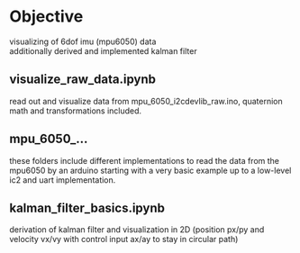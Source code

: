 # Objective
visualizing of 6dof imu (mpu6050) data \
additionally derived and implemented kalman filter 

## visualize_raw_data.ipynb
read out and visualize data from mpu_6050_i2cdevlib_raw.ino, quaternion math and transformations included.

## mpu_6050_...
these folders include different implementations to read the data from the mpu6050 by an arduino starting with a very basic example up to a low-level ic2 and uart implementation.

## kalman_filter_basics.ipynb
derivation of kalman filter and visualization in 2D (position px/py and velocity vx/vy with control input ax/ay to stay in circular path)
